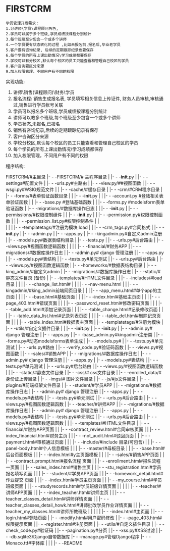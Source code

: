 # FIRSTCRM

```
学员管理开发需求：
1.分讲师\学员\课程顾问角色,
2.学员可以属于多个班级,学员成绩按课程分别统计
3.每个班级至少包含一个或多个讲师
4.一个学员要有状态转化的过程 ,比如未报名前,报名后,毕业老学员
5.客户要有咨询纪录, 后续的定期跟踪纪录也要保存
6.每个学员的所有上课出勤情况\学习成绩都要保存
7.学校可以有分校区,默认每个校区的员工只能查看和管理自己校区的学员
8.客户咨询要区分来源
9.加入权限管理，不同用户有不同的权限

```
 实现功能:

1. 讲师\销售(课程顾问)\财务\学员
2. 报名流程:  销售生成报名表, 学员填写相关信息上传证件, 财务人员审核,审核通过,销售进行学员帐号关联
3. 学员可以报名多个班级,学员成绩按课程分别统计
4. 讲师可以教多个班级,每个班级至少包含一个或多个讲师
5. 学员状态,未报名,已报名
6. 销售有咨询纪录,后续的定期跟踪纪录有保存
7. 客户咨询区分来源
8. 学校分校区,默认每个校区的员工只能查看和管理自己校区的学员
9. 每个学员的所有上课出勤情况\学习成绩都保存
10. 加入权限管理，不同用户有不同的权限



程序结构:

 FIRSTCRM/#主目录
 |- - -FIRSTCRM/# 主程序目录
 |       |- - -__init__.py
 |       |- - -settings#配置文件
 |       |- - -urls.py#主路由
 |       |- - -view.py/##视图函数
 |       |- - -wsgi.py#WSIG规范文件
 |
 |
 |- - -cache/#缓存目录
 |
 |- - -crm/#CRM程序目录
 |       |- - -forms/#表单验证函数目录
 |       |     |- - -__init__.py
 |       |     |- - -account.py #登陆相关表单验证函数
 |       |     |- - -base.py #登陆基础函数
 |       |     |- - -forms.py #modelsform表单验证函数
 |       |- - -migrations/#数据库操作日志
 |       |     |- - -__init__.py
 |       |- - -permissions/#权限控制组件
 |       |     |- - -__init__.py
 |       |     |- - -permission.py#权限控制函数
 |       |     |- - -permission_list.py#权限控制条件
 |       |     
 |       |
 |       |- - -templatetags/#注册为模块 load
 |       |     |- - -crm_tags.py#合同格式
 |       |- - -__init__.py
 |       |- - -admin.py
 |       |- - -apps.py
 |       |- - -kingadmin.py#自定义admin注册
 |       |- - -models.py#数据表结构目录
 |       |- - -tests.py
 |       |- - -urls.py#后台路由
 |       |- - -views.py/#视图函数逻辑函数
 |       |
 |       |
 |- - -financial/#财务APP
 |       |- - -migrations/#数据库操作日志
 |       |- - -admin.py# django 管理注册
 |       |- - -apps.py
 |       |- - -models.py#表结构
 |       |- - -tests.py#单元测试
 |       |- - -urls.py#后台路由
 |       |- - -views.py/#视图函数逻辑函数
 |
 |- - -homeworks/#数据表结构目录
 |
 |- - -king_admin/#自定义admin
 |       |- - -migrations/#数据库操作日志
 |       |- - -static/#静态文件目录 (备份)
 |       |- - -templates/#HTML文件目录
 |       |     |- - -includes/#load 目录
 |       |     |        |- - -change_list.html#
 |       |     |        |- - -nav-menu.html
 |       |     |- - -kingadmin/#king_admin前端网页目录
 |       |     |        |- - -app_menu.html#单个app的主页面
 |       |     |        |- - -base.html#基础页面
 |       |     |        |- - -index.html#基础主页面
 |       |     |        |- - -page_403.html#错误页面
 |       |     |        |- - -password_reset.html#修改密码页面
 |       |     |        |- - -table_add.html#添加记录页面
 |       |     |        |- - -table_change.html#记录修改页面
 |       |     |        |- - -table_data_list.html#记录列表页面
 |       |     |        |- - -table_del.html#删除记录页面
 |       |     |        |- - -table_index.html#数据表主页面
 |       |- - -templatetags/#注册为模块
 |       |- - -utils/#自定义插件目录
 |       |     |- - -__init__.py
 |       |- - -__init__.py
 |       |- - -admin.py# django 管理注册
 |       |- - -apps.py
 |       |- - -base_admin.py#kingadmin注册类
 |       |- - -forms.py#动态modelsforms表单生成
 |       |- - -models.py#
 |       |- - -tests.py#单元测试
 |       |- - -urls.py#路由
 |       |- - -verify_code.py#验证码函数
 |       |- - -views.py#视图函数
 |
 |- - -sales/#销售APP
 |       |- - -migrations/#数据库操作日志
 |       |- - -admin.py# django 管理注册
 |       |- - -apps.py
 |       |- - -models.py#表结构
 |       |- - -tests.py#单元测试
 |       |- - -urls.py#后台路由
 |       |- - -views.py/#视图函数逻辑函数
 | 
 |
 |- - -static/#静态文件目录
 |       |- - -css/# css文件目录
 |       |- - -enrolled_data/# 身份证上传目录
 |       |- - -imgs/# 图片文件目录
 |       |- - -js/#js文件目录
 |       |- - -plugins/#前端框架文件目录
 |
 |- - -student/#学员APP
 |       |- - -migrations/#数据库操作日志
 |       |- - -admin.py# django 管理注册
 |       |- - -apps.py
 |       |- - -models.py#表结构
 |       |- - -tests.py#单元测试
 |       |- - -urls.py#后台路由
 |       |- - -views.py/#视图函数逻辑函数
 |
 |- - -teacher/#讲师APP
 |       |- - -migrations/#数据库操作日志
 |       |- - -admin.py# django 管理注册
 |       |- - -apps.py
 |       |- - -models.py#表结构
 |       |- - -tests.py#单元测试
 |       |- - -urls.py#后台路由
 |       |- - -views.py/#视图函数逻辑函数
 |
 |
 |- - -templates/#HTML文件目录
 |       |- - -financial/#财务APP页面
 |       |       |- - -contract_review.html#合同审核页面
 |       |       |- - -index_financial.html#财务主页
 |       |       |- - -not_audit.html#驳回页面
 |       |       |- - -payment.html#审核通过页面
 |       |
 |       |- - -include/#include 目录(可包含)
 |       |       |- - -panel-body.html#个人信息模板
 |       |
 |       |- - -master/#母板目录
 |       |       |- - -base.html#后台页面模板
 |       |       |- - -index.html#y主页面模板
 |       |
 |       |- - -sales/#销售APP页面
 |       |       |- - -contract_prompt.html#报名流程 页面
 |       |       |- - -enrollment.html#报名流程一页面
 |       |       |- - -sales_index.html#销售主页
 |       |       |- - -stu_registration.html#学员报名填写页面
 |       |
 |       |- - -student/#学员APP页面
 |       |       |- - -homework_detail.html#作业提交 页面
 |       |       |- - -index.html#学员主页页面
 |       |       |- - -my_course.html#学员班级页面
 |       |       |- - -studyrecords.html#学员班级详情页面
 |       |
 |       |
 |       |- - -teacher/#讲师APP页面
 |       |       |- - -index_teacher.html#讲师主页
 |       |       |- - -teacher_classes_detail.html#讲师详情页面
 |       |       |- - -teacher_classes_detail_howk.html#讲师批改学员作业详情页面
 |       |       |- - -teacher_my_classes.html#讲师所教班级
 |       |
 |       |
 |       |- - -index.html#主页面
 |       |- - -login.html#登陆页面
 |       |- - -modify.html#用户密码修改
 |       |- - -page_403.html#权限提示页面
 |       |- - -register.html#注册页面
 |
 |- - -utils/#自定义插件目录
 |       |- - -check_code.py#验证码
 |       |- - -pagination.py#分页
 |       |- - -xss.py#XSS过滤
 |
 |- - -db.sqlite3/Django自带数据库
 |- - -manage.py#管理Django程序
 |- - -Monaco.ttf#字体库
 |
 |
 |
 |- - -README

